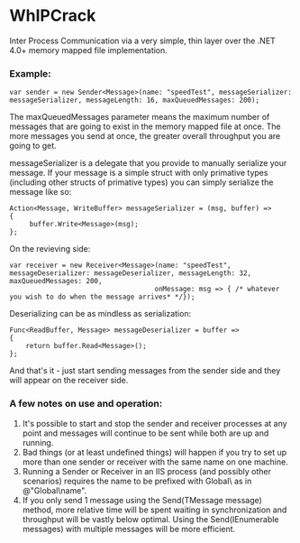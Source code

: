 WhIPCrack
=========

Inter Process Communication via a very simple, thin layer over the .NET 4.0+ memory mapped file implementation.

### Example: ###
    
    var sender = new Sender<Message>(name: "speedTest", messageSerializer: messageSerializer, messageLength: 16, maxQueuedMessages: 200);

The maxQueuedMessages parameter means the maximum number of messages that are going to exist in the memory mapped file at once.  The more messages you send at once, the greater overall throughput you are going to get. 

messageSerializer is a delegate that you provide to manually serialize your message.  If your message is a simple struct with only primative types (including other structs of primative types) you can simply serialize the message like so:

    Action<Message, WriteBuffer> messageSerializer = (msg, buffer) =>
    {
         buffer.Write<Message>(msg);
    };

On the revieving side:

    var receiver = new Receiver<Message>(name: "speedTest", messageDeserializer: messageDeserializer, messageLength: 32, maxQueuedMessages: 200, 
                                        onMessage: msg => { /* whatever you wish to do when the message arrives* */});

Deserializing can be as mindless as serialization:

    Func<ReadBuffer, Message> messageDeserializer = buffer =>
    {
        return buffer.Read<Message>();
    };

And that's it - just start sending messages from the sender side and they will appear on the receiver side. 

### A few notes on use and operation: ###

1. It's possible to start and stop the sender and receiver processes at any point and messages will continue to be sent while both are up and running.
2. Bad things (or at least undefined things) will happen if you try to set up more than one sender or receiver with the same name on one machine.
3. Running a Sender or Receiver in an IIS process (and possibly other scenarios) requires the name to be prefixed with Global\ as in @"Global\name".
4. If you only send 1 message using the Send(TMessage message) method, more relative time will be spent waiting in synchronization and throughput will be vastly below optimal.  Using the Send(IEnumerable<TMessage> messages) with multiple messages will be more efficient.